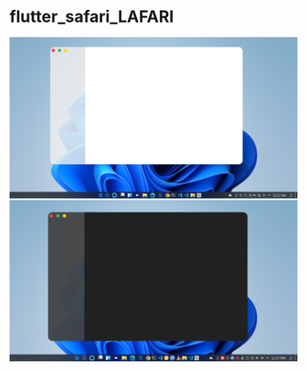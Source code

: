 # flutter_safari_LAFARI
![Test Image 4](https://github.com/MrbeanN513/flutter_safari_LAFARI/blob/main/Screenshot_20210922_001239.png)
![Test Image 4](https://github.com/MrbeanN513/flutter_safari_LAFARI/blob/main/Screenshot_20210922_233721.png)

